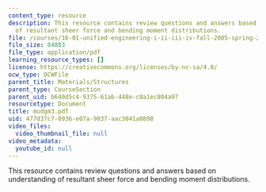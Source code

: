 ```yaml
---
content_type: resource
description: This resource contains review questions and answers based on understanding
  of resultant sheer force and bending moment distributions.
file: /courses/16-01-unified-engineering-i-ii-iii-iv-fall-2005-spring-2006/477d37c70936e07a9037aac3041a0898_mudgm3.pdf
file_size: 84803
file_type: application/pdf
learning_resource_types: []
license: https://creativecommons.org/licenses/by-nc-sa/4.0/
ocw_type: OCWFile
parent_title: Materials/Structures
parent_type: CourseSection
parent_uid: b640d5c4-9375-61ab-448e-c8a1ec804a97
resourcetype: Document
title: mudgm3.pdf
uid: 477d37c7-0936-e07a-9037-aac3041a0898
video_files:
  video_thumbnail_file: null
video_metadata:
  youtube_id: null
---
```

This resource contains review questions and answers based on understanding of resultant sheer force and bending moment distributions.